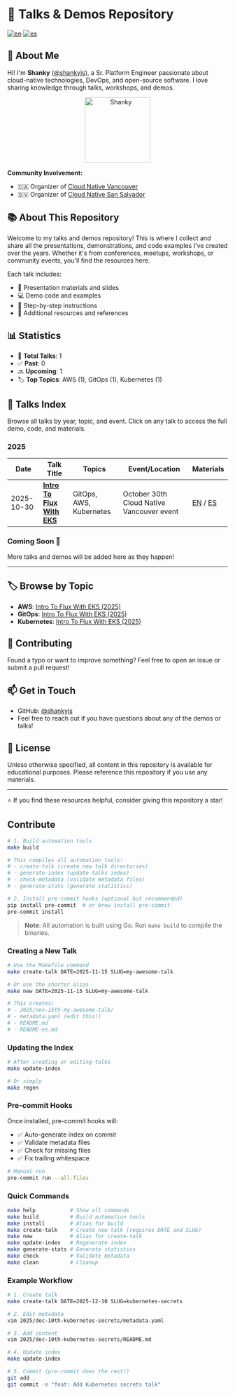 # 🎤 Talks & Demos Repository

[![en](https://img.shields.io/badge/lang-en-red.svg)](./README.md)
[![es](https://img.shields.io/badge/lang-es-yellow.svg)](./docs/README-es.md)

## 👋 About Me

Hi! I'm **Shanky** ([@shankyjs](https://github.com/shankyjs)), a Sr. Platform Engineer passionate about cloud-native technologies, DevOps, and open-source software. I love sharing knowledge through talks, workshops, and demos.

<div align="center">
  <a href="https://github.com/shankyjs">
    <img src="https://github.com/shankyjs.png" width="150" alt="Shanky"/>
  </a>
</div>

**Community Involvement:**
- 🇨🇦 Organizer of [Cloud Native Vancouver](https://community.cncf.io/cloud-native-vancouver/)
- 🇸🇻 Organizer of [Cloud Native San Salvador](https://community.cncf.io/cloud-native-san-salvador/)

## 📚 About This Repository

Welcome to my talks and demos repository! This is where I collect and share all the presentations, demonstrations, and code examples I've created over the years. Whether it's from conferences, meetups, workshops, or community events, you'll find the resources here.

Each talk includes:
- 📝 Presentation materials and slides
- 💻 Demo code and examples
- 📖 Step-by-step instructions
- 🔗 Additional resources and references

## 📊 Statistics

- 🎤 **Total Talks**: 1
- ✅ **Past**: 0
- 🔜 **Upcoming**: 1
- 🏷️ **Top Topics**: AWS (1), GitOps (1), Kubernetes (1)

## 📑 Talks Index

Browse all talks by year, topic, and event. Click on any talk to access the full demo, code, and materials.

### 2025

| Date | Talk Title | Topics | Event/Location | Materials |
|------|------------|--------|----------------|-----------|
| 2025-10-30 | [**Intro To Flux With EKS**](./2025/oct-30th-intro-to-flux-with-eks) | GitOps, AWS, Kubernetes | October 30th Cloud Native Vancouver event | [EN](./2025/oct-30th-intro-to-flux-with-eks/README.md) / [ES](./2025/oct-30th-intro-to-flux-with-eks/README-es.md) |


### Coming Soon 🚀

More talks and demos will be added here as they happen!

---

## 🏷️ Browse by Topic

- **AWS**: [Intro To Flux With EKS (2025)](./2025/oct-30th-intro-to-flux-with-eks)
- **GitOps**: [Intro To Flux With EKS (2025)](./2025/oct-30th-intro-to-flux-with-eks)
- **Kubernetes**: [Intro To Flux With EKS (2025)](./2025/oct-30th-intro-to-flux-with-eks)


## 🤝 Contributing

Found a typo or want to improve something? Feel free to open an issue or submit a pull request!

## 📫 Get in Touch

- GitHub: [@shankyjs](https://github.com/shankyjs)
- Feel free to reach out if you have questions about any of the demos or talks!

## 📄 License

Unless otherwise specified, all content in this repository is available for educational purposes. Please reference this repository if you use any materials.

---

⭐ If you find these resources helpful, consider giving this repository a star!

## Contribute

```bash
# 1. Build automation tools
make build

# This compiles all automation tools:
# - create-talk (create new talk directories)
# - generate-index (update talks index)
# - check-metadata (validate metadata files)
# - generate-stats (generate statistics)

# 2. Install pre-commit hooks (optional but recommended)
pip install pre-commit  # or brew install pre-commit
pre-commit install
```

> **Note**: All automation is built using Go. Run `make build` to compile the binaries.

### Creating a New Talk

```bash
# Use the Makefile command
make create-talk DATE=2025-11-15 SLUG=my-awesome-talk

# Or use the shorter alias
make new DATE=2025-11-15 SLUG=my-awesome-talk

# This creates:
# - 2025/nov-15th-my-awesome-talk/
# - metadata.yaml (edit this!)
# - README.md
# - README-es.md
```

### Updating the Index

```bash
# After creating or editing talks
make update-index

# Or simply
make regen
```

### Pre-commit Hooks

Once installed, pre-commit hooks will:
- ✅ Auto-generate index on commit
- ✅ Validate metadata files
- ✅ Check for missing files
- ✅ Fix trailing whitespace

```bash
# Manual run
pre-commit run --all-files
```

### Quick Commands

```bash
make help           # Show all commands
make build          # Build automation tools
make install        # Alias for build
make create-talk    # Create new talk (requires DATE and SLUG)
make new            # Alias for create-talk
make update-index   # Regenerate index
make generate-stats # Generate statistics
make check          # Validate metadata
make clean          # Cleanup
```

### Example Workflow

```bash
# 1. Create talk
make create-talk DATE=2025-12-10 SLUG=kubernetes-secrets

# 2. Edit metadata
vim 2025/dec-10th-kubernetes-secrets/metadata.yaml

# 3. Add content
vim 2025/dec-10th-kubernetes-secrets/README.md

# 4. Update index
make update-index

# 5. Commit (pre-commit does the rest!)
git add .
git commit -m "feat: Add Kubernetes secrets talk"
```
